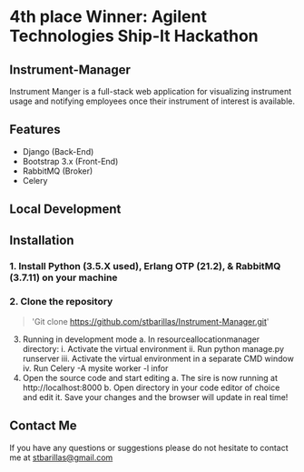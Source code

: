 # 4th place Winner: Agilent Technologies Ship-It Hackathon
 
## Instrument-Manager

Instrument Manger is a full-stack web application for visualizing instrument usage and notifying employees once their instrument of interest is available.

## Features
- Django (Back-End)
- Bootstrap 3.x (Front-End)
- RabbitMQ (Broker)
- Celery

## Local Development
## Installation
### 1.	Install Python (3.5.X used), Erlang OTP (21.2), & RabbitMQ (3.7.11) on your machine 

### 2.	Clone the repository
> 'Git clone https://github.com/stbarillas/Instrument-Manager.git'
3.	Running in development mode
a.	In resourceallocationmanager directory:
i.	Activate the virtual environment
ii.	Run python manage.py runserver
iii.	Activate the virtual environment in a separate CMD window
iv.	Run Celery -A mysite worker -l infor
4.	Open the source code and start editing
a.	The sire is now running at http://localhost:8000
b.	Open directory in your code editor of choice and edit it. Save your changes and the browser will update in real time!
## Contact Me
If you have any questions or suggestions please do not hesitate to contact me at stbarillas@gmail.com
